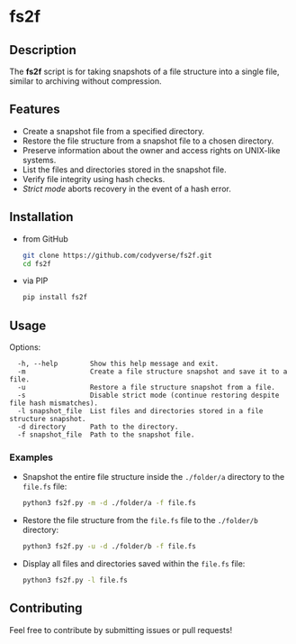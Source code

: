 # fs2f

## Description

The **fs2f** script is for taking snapshots of a file structure into a single file, similar to archiving without compression.

## Features

  - Create a snapshot file from a specified directory.
  - Restore the file structure from a snapshot file to a chosen directory.
  - Preserve information about the owner and access rights on UNIX-like systems.
  - List the files and directories stored in the snapshot file.
  - Verify file integrity using hash checks.
  - *Strict mode* aborts recovery in the event of a hash error.

## Installation

- from GitHub
  ```bash
  git clone https://github.com/codyverse/fs2f.git
  cd fs2f
  ```

- via PIP
  ```bash
  pip install fs2f
  ```

## Usage

Options:
```
  -h, --help        Show this help message and exit.
  -m                Create a file structure snapshot and save it to a file.
  -u                Restore a file structure snapshot from a file.
  -s                Disable strict mode (continue restoring despite file hash mismatches).
  -l snapshot_file  List files and directories stored in a file structure snapshot.
  -d directory      Path to the directory.
  -f snapshot_file  Path to the snapshot file.
```

### Examples

- Snapshot the entire file structure inside the `./folder/a` directory to the `file.fs` file:
  ```bash
  python3 fs2f.py -m -d ./folder/a -f file.fs
  ```
- Restore the file structure from the `file.fs` file to the `./folder/b` directory:
  ```bash
  python3 fs2f.py -u -d ./folder/b -f file.fs
  ```

- Display all files and directories saved within the `file.fs` file:
  ```bash
  python3 fs2f.py -l file.fs
  ```

## Contributing

Feel free to contribute by submitting issues or pull requests!
